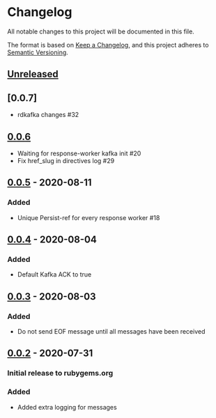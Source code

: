# Changelog
All notable changes to this project will be documented in this file.

The format is based on [Keep a Changelog](https://keepachangelog.com/en/1.0.0/),
and this project adheres to [Semantic Versioning](https://semver.org/spec/v2.0.0.html).

## [Unreleased]
## [0.0.7]
- rdkafka changes #32

## [0.0.6]
- Waiting for response-worker kafka init #20
- Fix href_slug in directives log #29

## [0.0.5] - 2020-08-11
### Added
- Unique Persist-ref for every response worker #18

## [0.0.4] - 2020-08-04
### Added
- Default Kafka ACK to true

## [0.0.3] - 2020-08-03
### Added
- Do not send EOF message until all messages have been received

## [0.0.2] - 2020-07-31
### Initial release to rubygems.org

### Added
- Added extra logging for messages

[Unreleased]: https://github.com/RedHatInsights/receptor_controller-client-ruby/compare/v0.0.7...HEAD
[0.0.6]: https://github.com/RedHatInsights/receptor_controller-client-ruby/releases/tag/v0.0.7
[0.0.6]: https://github.com/RedHatInsights/receptor_controller-client-ruby/releases/tag/v0.0.6
[0.0.5]: https://github.com/RedHatInsights/receptor_controller-client-ruby/releases/tag/v0.0.5
[0.0.4]: https://github.com/RedHatInsights/receptor_controller-client-ruby/releases/tag/v0.0.4
[0.0.3]: https://github.com/RedHatInsights/receptor_controller-client-ruby/releases/tag/v0.0.3
[0.0.2]: https://github.com/RedHatInsights/receptor_controller-client-ruby/releases/tag/v0.0.2
